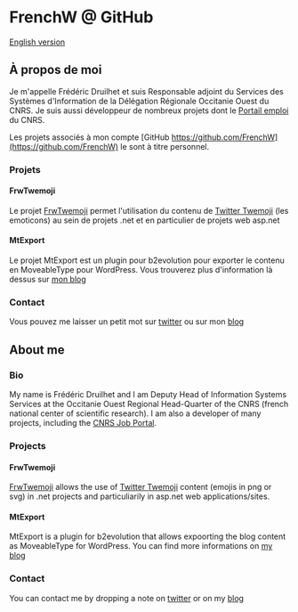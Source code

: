 # FrenchW @ GitHub

<script async src="https://pagead2.googlesyndication.com/pagead/js/adsbygoogle.js"></script>


[English version](#english)

## À propos de moi
Je m'appelle Frédéric Druilhet et suis Responsable adjoint du Services des Systèmes d'Information de la Délégation Régionale Occitanie Ouest du CNRS. 
Je suis aussi développeur de nombreux projets dont le [Portail emploi](https://emploi.cnrs.fr) du CNRS.

Les projets associés à mon compte [GitHub https://github.com/FrenchW](https://github.com/FrenchW)  le sont à titre personnel. 

### Projets

#### FrwTwemoji

Le projet [FrwTwemoji](http://github.frenchw.net/FrwTwemoji/) permet l'utilisation du contenu de [Twitter Twemoji](https://github.com/twitter/twemoji) (les emoticons) au sein de projets .net et en particulier de projets web asp.net

#### MtExport

Le projet MtExport est un plugin pour b2evolution pour exporter le contenu en MoveableType pour WordPress. Vous trouverez plus d'information là dessus sur [mon blog](https://frenchw.net/2012/02/01/exporter-b2evolution-format-movabletype/)

### Contact

Vous pouvez me laisser un petit mot sur [twitter](https://twitter.com/frenchw) ou sur mon [blog](https://frenchw.net/)

<!-- github-mid -->
<ins class="adsbygoogle"
     style="display:block"
     data-ad-client="ca-pub-5683856818165673"
     data-ad-slot="6677529772"
     data-ad-format="auto"
     data-full-width-responsive="true"></ins>

## <span id="english" name="english">About me</span>

### Bio
My name is Frédéric Druilhet and I am Deputy Head of Information Systems Services at the Occitanie Ouest Regional Head-Quarter of the CNRS (french national center of scientific research). I am also a developer of many projects, including the [CNRS Job Portal](https://emploi.cnrs.fr).

### Projects

#### FrwTwemoji

[FrwTwemoji](http://github.frenchw.net/FrwTwemoji/) allows the use of [Twitter Twemoji](https://github.com/twitter/twemoji) content (emojis in png or svg) in .net projects and particuliarily in asp.net web applications/sites.

#### MtExport

MtExport is a plugin for b2evolution that allows expoorting the blog content as MoveableType for WordPress. You can find more informations on [my blog](https://frenchw.net/2012/02/01/exporter-b2evolution-format-movabletype/)

### Contact

You can contact me by dropping a note on [twitter](https://twitter.com/frenchw) or on my [blog](https://frenchw.net/)


<!-- github-footer -->
<ins class="adsbygoogle"
     style="display:block"
     data-ad-client="ca-pub-5683856818165673"
     data-ad-slot="7112837565"
     data-ad-format="auto"
     data-full-width-responsive="true"></ins>

<script>
     (adsbygoogle = window.adsbygoogle || []).push({
          google_ad_client: "ca-pub-5683856818165673",
          enable_page_level_ads: true
     });
</script>
